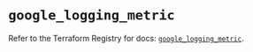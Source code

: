 # `google_logging_metric`

Refer to the Terraform Registry for docs: [`google_logging_metric`](https://registry.terraform.io/providers/hashicorp/google/6.28.0/docs/resources/logging_metric).
